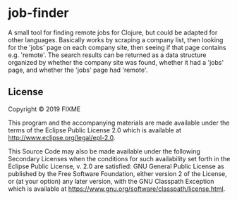 # job-finder

A small tool for finding remote jobs for Clojure, but could be adapted for other
languages.  Basically works by scraping a company list, then looking for the 'jobs'
page on each company site, then seeing if that page contains e.g. 'remote'.
The search results can be returned as a data structure organized by whether
the company site was found, whether it had a 'jobs' page, and whether the 'jobs'
page had 'remote'.

## License

Copyright © 2019 FIXME

This program and the accompanying materials are made available under the
terms of the Eclipse Public License 2.0 which is available at
http://www.eclipse.org/legal/epl-2.0.

This Source Code may also be made available under the following Secondary
Licenses when the conditions for such availability set forth in the Eclipse
Public License, v. 2.0 are satisfied: GNU General Public License as published by
the Free Software Foundation, either version 2 of the License, or (at your
option) any later version, with the GNU Classpath Exception which is available
at https://www.gnu.org/software/classpath/license.html.
